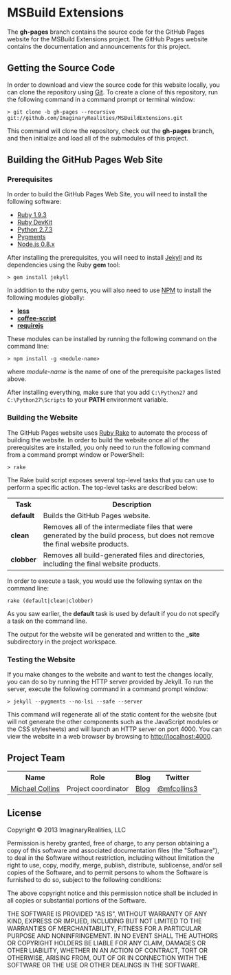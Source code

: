 MSBuild Extensions
==================
The **gh-pages** branch contains the source code for the GitHub Pages website for the MSBuild Extensions project. The GitHub Pages website contains the documentation and announcements for this project.

Getting the Source Code
-----------------------
In order to download and view the source code for this website locally, you can clone the repository using [Git](http://git-scm.org). To create a clone of this repository, run the following command in a command prompt or terminal window:

    > git clone -b gh-pages --recursive git://github.com/ImaginaryRealities/MSBuildExtensions.git

This command will clone the repository, check out the **gh-pages** branch, and then initialize and load all of the submodules of this project.

Building the GitHub Pages Web Site
----------------------------------

### Prerequisites

In order to build the GitHub Pages Web Site, you will need to install the following software:

* [Ruby 1.9.3](http://www.ruby-lang.org)
* [Ruby DevKit](http://www.rubyinstaller.org)
* [Python 2.7.3](http://www.python.org)
* [Pygments](http://pygments.org)
* [Node.js 0.8.x](http://nodejs.org)

After installing the prerequisites, you will need to install [Jekyll](https://github.com/mojombo/jekyll) and its dependencies using the Ruby **gem** tool:

    > gem install jekyll

In addition to the ruby gems, you will also need to use [NPM](http://npmjs.org) to install the following modules globally:

* **[less](http://www.lesscss.org)**
* **[coffee-script](http://coffeescript.org)**
* **[requirejs](http://requirejs.org)**

These modules can be installed by running the following command on the command line:

	> npm install -g <module-name>

where *module-name* is the name of one of the prerequisite packages listed above.

After installing everything, make sure that you add `C:\Python27` and `C:\Python27\Scripts` to your **PATH** environment variable.

### Building the Website

The GitHub Pages website uses [Ruby Rake](http://rake.rubyforge.org) to automate the process of building the website. In order to build the website once all of the prerequisites are installed, you only need to run the following command from a command prompt window or PowerShell:

	> rake

The Rake build script exposes several top-level tasks that you can use to perform a specific action. The top-level tasks are described below:

<table width="100%">
	<tr>
		<th>Task</th>
		<th>Description</th>
	</tr>
	<tr>
		<td><strong>default</strong></td>
		<td>
			Builds the GitHub Pages website.
		</td>
	</tr>
	<tr>
		<td><strong>clean</strong></td>
		<td>
			Removes all of the intermediate files that were generated by the build process, but does not remove the final website products.
		</td>
	</tr>
	<tr>
		<td><strong>clobber</strong></td>
		<td>
			Removes all build-generated files and directories, including the final website products.
		</td>
	</tr>
</table>

In order to execute a task, you would use the following syntax on the command line:

	rake (default|clean|clobber)

As you saw earlier, the **default** task is used by default if you do not specify a task on the command line.

The output for the website will be generated and written to the **_site** subdirectory in the project workspace.

### Testing the Website

If you make changes to the website and want to test the changes locally, you can do so by running the HTTP server provided by Jekyll. To run the server, execute the following command in a command prompt window:

	> jekyll --pygments --no-lsi --safe --server

This command will regenerate all of the static content for the website (but will not generate the other components such as the JavaScript modules or the CSS stylesheets) and will launch an HTTP server on port 4000. You can view the website in a web browser by browsing to [http://localhost:4000](http://localhost:4000).

Project Team
------------
<table width="100%">
	<tr>
		<th>Name</th>
		<th>Role</th>
		<th>Blog</th>
		<th>Twitter</th>
	</tr>
	<tr>
		<td><a href="mailto:michael@imaginaryrealities.com">Michael Collins</a></td>
		<td>Project coordinator</td>
		<td><a href="http://www.michaelfcollins3.me">Blog</a></td>
		<td><a href="https://twitter.com/mfcollins3">@mfcollins3</a></td>
	</tr>
</table>

License
-------
Copyright &copy; 2013 ImaginaryRealities, LLC

Permission is hereby granted, free of charge, to any person obtaining a copy of this software and associated documentation files (the "Software"), to deal in the Software without restriction, including without limitation the right to use, copy, modify, merge, publish, distribute, sublicense, and/or sell copies of the Software, and to permit persons to whom the Software is furnished to do so, subject to the following conditions:

The above copyright notice and this permission notice shall be included in all copies or substantial portions of the Software.

THE SOFTWARE IS PROVIDED "AS IS", WITHOUT WARRANTY OF ANY KIND, EXPRESS OR IMPLIED, INCLUDING BUT NOT LIMITED TO THE WARRANTIES OF MERCHANTABILITY, FITNESS FOR A PARTICULAR PURPOSE AND NONINFRINGEMENT. IN NO EVENT SHALL THE AUTHORS OR COPYRIGHT HOLDERS BE LIABLE FOR ANY CLAIM, DAMAGES OR OTHER LIABILITY, WHETHER IN AN ACTION OF CONTRACT, TORT OR OTHERWISE, ARISING FROM, OUT OF OR IN CONNECTION WITH THE SOFTWARE OR THE USE OR OTHER DEALINGS IN THE SOFTWARE.